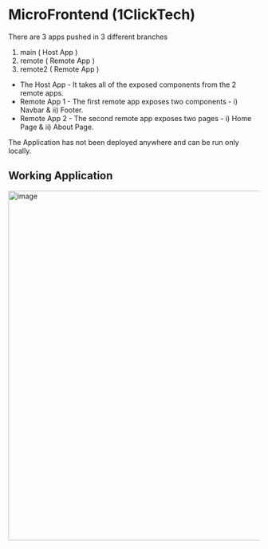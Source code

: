 # MicroFrontend (1ClickTech)

There are 3 apps pushed in 3 different branches
  1. main ( Host App )
  2. remote ( Remote App )
  3. remote2 ( Remote App )
     
 - The Host App - It takes all of the exposed components from the 2 remote apps.
 - Remote App 1 - The first remote app exposes two components - i) Navbar & ii) Footer.
 - Remote App 2 - The second remote app exposes two pages - i) Home Page & ii) About Page.

The Application has not been deployed anywhere and can be run only locally.

## Working Application

<img width="702" alt="image" src="https://github.com/user-attachments/assets/38bbf6e6-cfad-4716-ab3b-ac3cbd0d49da">

